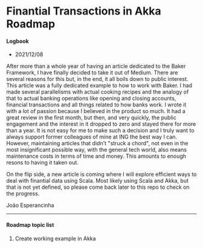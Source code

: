 # Finantial Transactions in Akka Roadmap

#### Logbook

- 2021/12/08

After more than a whole year of having an article dedicated to the Baker Framework, I have finally decided to take it out of Medium.
There are several reasons for this but, in the end, it all boils down to public interest. This article was a fully dedicated example to how to work with Baker. I had made several parallelisms with actual cooking recipes and the analogy of that to actual banking operations like opening and closing accounts, financial transactions and all things related to how banks work.
I wrote it with a lot of passion because I believed in the product so much. It had a great review in the first month, but then, and very quickly, the public engagement and the interest in it dropped to zero and stayed there for more than a year. It is not easy for me to make such a decision and I truly want to always support former colleagues of mine at ING the best way I can. However, maintaining articles that didn't "struck a chord", not even in the most insignificant possible way, with the general tech world, also means maintenance costs in terms of time and money. This amounts to enough resons to having it taken out.

On the flip side, a new article is coming where I will explore efficient ways to deal with finantial data using Scala. Most likely using Scala and Akka, but that is not yet defined, so please come back later to this repo to check on the progress.

João Esperancinha

---

#### Roadmap topic list

 1. Create working example in Akka